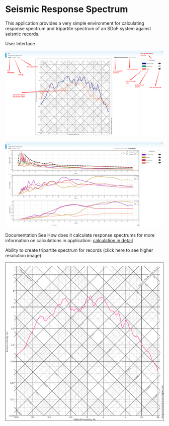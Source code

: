 # Seismic Response Spectrum

This application provides a very simple environment for calculating response spectrum and tripartite spectrum of an SDoF system against seismic records.

User Interface

![UI](/Screenshots/UI.png?raw=true)

![PGx](/Screenshots/PGx.png?raw=true)


Documentation
See How does it calculate response spectrums for more information on calculations in application: [calculation in detail](https://github.com/epsi1on/ResponseSpectrum/wiki/Calculations-in-details)


Ability to create tripartite spectrum for records (click here to see higher resolution image):

[![Tripartite Diagram](/Screenshots/trip.thum.png?raw=true)](/Screenshots/trip.full.png?raw=true)
